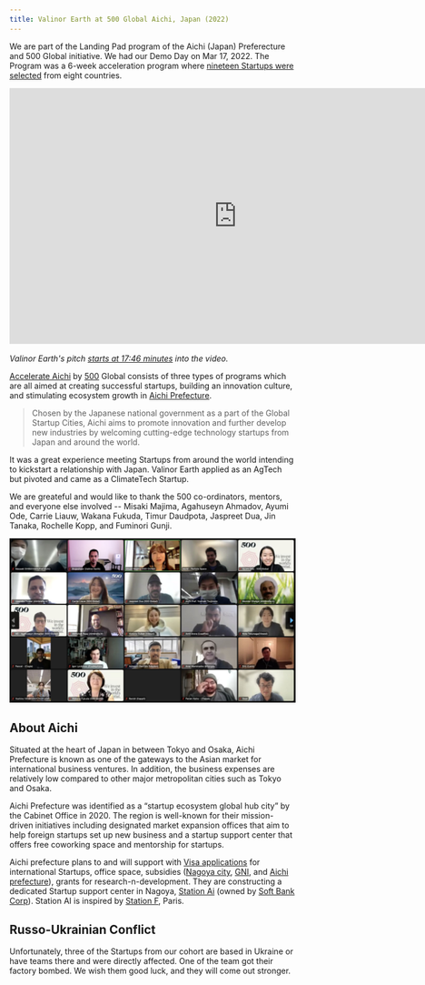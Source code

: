 ```yaml
---
title: Valinor Earth at 500 Global Aichi, Japan (2022)
---
```


We are part of the Landing Pad program of the Aichi (Japan) Preferecture and 500 Global initiative. We had our Demo Day on Mar 17, 2022. The Program was a 6-week acceleration program where [nineteen Startups were selected](https://programs.500.co/accelerate_aichi/startups) from eight countries.

<iframe width="800" height="450" src="https://www.youtube.com/embed/8x1U57Tzrtk?start=290" title="YouTube video player" frameborder="0" allow="accelerometer; autoplay; clipboard-write; encrypted-media; gyroscope; picture-in-picture" allowfullscreen></iframe>

_Valinor Earth's pitch [starts at 17:46 minutes](https://youtu.be/8x1U57Tzrtk?t=1067) into the video._

[Accelerate Aichi](https://programs.500.co/accelerate_aichi/) by [500](https://500.co) Global consists of three types of programs which are all aimed at creating successful startups, building an innovation culture, and stimulating ecosystem growth in [Aichi Prefecture](https://en.wikipedia.org/wiki/Aichi_Prefecture).

> Chosen by the Japanese national government as a part of the Global Startup Cities, Aichi aims to promote innovation and further develop new industries by welcoming cutting-edge technology startups from Japan and around the world.

It was a great experience meeting Startups from around the world intending to kickstart a relationship with Japan. Valinor Earth applied as an AgTech but pivoted and came as a ClimateTech Startup.

We are greateful and would like to thank the 500 co-ordinators, mentors, and everyone else involved -- Misaki Majima, Agahuseyn Ahmadov, Ayumi Ode, Carrie Liauw, Wakana Fukuda, Timur Daudpota, Jaspreet Dua, Jin Tanaka, Rochelle Kopp, and Fuminori Gunji.

![500 Global Aichi Landing Pad](/assets/2022/2022-03-18-500-aichi-2022.jpg "500 Global Aichi Landing Pad")

## About Aichi

Situated at the heart of Japan in between Tokyo and Osaka, Aichi Prefecture is known as one of the gateways to the Asian market for international business ventures. In addition, the business expenses are relatively low compared to other major metropolitan cities such as Tokyo and Osaka.

Aichi Prefecture was identified as a “startup ecosystem global hub city” by the Cabinet Office in 2020. The region is well-known for their mission-driven initiatives including designated market expansion offices that aim to help foreign startups set up new business and a startup support center that offers free coworking space and mentorship for startups.

Aichi prefecture plans to and will support with [Visa applications](https://www.pref.aichi.jp/soshiki/kinyu/gaikokujinsogyo.html) for international Startups, office space, subsidies ([Nagoya city](https://nagoya-potential.jp/en/), [GNI](http://greaternagoya.org/en/your_support/support_menu/), and [Aichi prefecture](https://www.pref.aichi.jp/site/shin-aichi/)), grants for research-n-development. They are constructing a dedicated Startup support center in Nagoya, [Station Ai](https://www.softbank.jp/en/corp/news/press/sbkk/2021/20210907_01/) (owned by [Soft Bank Corp](https://group.softbank/en)). Station AI is inspired by [Station F](https://stationf.co), Paris.

## Russo-Ukrainian Conflict

Unfortunately, three of the Startups from our cohort are based in Ukraine or have teams there and were directly affected. One of the team got their factory bombed. We wish them good luck, and they will come out stronger.
